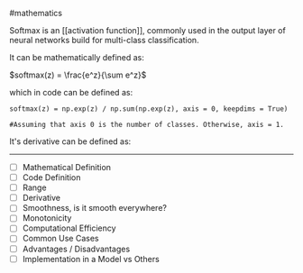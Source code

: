 #mathematics 

Softmax is an [[activation function]], commonly used in the output layer of neural networks build for multi-class classification.

It can be mathematically defined as:

$softmax(z) = \frac{e^z}{\sum e^z}$

which in code can be defined as:

```
softmax(z) = np.exp(z) / np.sum(np.exp(z), axis = 0, keepdims = True)

#Assuming that axis 0 is the number of classes. Otherwise, axis = 1.

```

It's derivative can be defined as:




---

- [ ] Mathematical Definition
- [ ] Code Definition
- [ ] Range
- [ ] Derivative
- [ ] Smoothness, is it smooth everywhere?
- [ ] Monotonicity
- [ ] Computational Efficiency
- [ ] Common Use Cases
- [ ] Advantages / Disadvantages
- [ ] Implementation in a Model vs Others